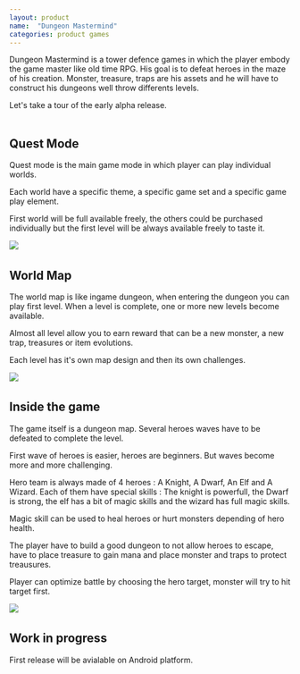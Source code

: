 ```yaml
---
layout: product
name:  "Dungeon Mastermind"
categories: product games
---
```

<style>
img.responsive{
	max-width: 80%; 
	width: auto;
}
.block {
	padding-bottom: 4px;
}
</style>

<div class="container">
	<div class="row block">
		<div class="col-md-12">
		<p>Dungeon Mastermind is a tower defence games in which the player embody the game master like old time RPG. His goal is to defeat heroes in the maze of his creation. Monster, treasure, traps are his assets and he will have to construct his dungeons well throw differents levels.</p>
        <p>Let's take a tour of the early alpha release.</p>
		</div>
	</div>
	<div class="row block">
		<div class="col-md-6">
			<h2>Quest Mode</h2>
			<p>Quest mode is the main game mode in which player can play individual worlds.</p>
			<p>Each world have a specific theme, a specific game set and a specific game play element.</p>
			<p>First world will be full available freely, the others could be purchased individually but the first level will be always available freely to taste it.</p>
		</div>
		<div class="col-md-6 text-center">
			<img class="responsive" src="{{ site.baseurl }}/img/blog/dungeon-mastermind/quest.png">
		</div>
	</div>
	<div class="row block">
		<div class="col-md-6">
			<h2>World Map</h2>
			<p>The world map is like ingame dungeon, when entering the dungeon you can play first level. When a level is complete, one or more new levels become available.</p>
			<p>Almost all level allow you to earn reward that can be a new monster, a new trap, treasures or item evolutions.</p>
			<p>Each level has it's own map design and then its own challenges.</p>
		</div>
		<div class="col-md-6 text-center">
			<img class="responsive" src="{{ site.baseurl }}/img/blog/dungeon-mastermind/world.png">
		</div>
	</div>
	<div class="row block">
		<div class="col-md-6">
			<h2>Inside the game</h2>
			<p>The game itself is a dungeon map. Several heroes waves have to be defeated to complete the level.</p>
			<p>First wave of heroes is easier, heroes are beginners. But waves become more and more challenging.</p>
			<p>Hero team is always made of 4 heroes : A Knight, A Dwarf, An Elf and A Wizard. Each of them have special skills : The knight is powerfull, the Dwarf is strong, the elf has a bit of magic skills and the wizard has full magic skills.</p>
			<p>Magic skill can be used to heal heroes or hurt monsters depending of hero health.</p>
			<p>The player have to build a good dungeon to not allow heroes to escape, have to place treasure to gain mana and place monster and traps to protect treausures.</p>
			<p>Player can optimize battle by choosing the hero target, monster will try to hit target first.</p>
		</div>
		<div class="col-md-6 text-center">
			<img class="responsive" src="{{ site.baseurl }}/img/blog/dungeon-mastermind/game.png">
		</div>
	</div>
	<div class="row block">
		<div class="col-md-12">
			<h2>Work in progress</h2>
			<p>First release will be avialable on Android platform.</p>
		</div>
	</div>
</div>
